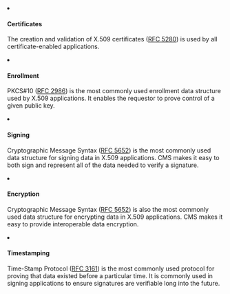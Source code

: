 <li>

#### Certificates

The creation and validation of X.509 certificates ([RFC 5280](https://datatracker.ietf.org/doc/html/rfc5280)) is used by all certificate-enabled applications.

</li>

<li>

#### Enrollment

PKCS#10 ([RFC 2986](https://datatracker.ietf.org/doc/html/rfc2986)) is the most commonly used enrollment data structure used by X.509 applications. It enables the requestor to prove control of a given public key.

</li>

<li>

#### Signing

Cryptographic Message Syntax ([RFC 5652](https://datatracker.ietf.org/doc/html/rfc5652)) is the most commonly used data structure for signing data in X.509 applications. CMS makes it easy to both sign and represent all of the data needed to verify a signature.

</li>

<li>

#### Encryption

Cryptographic Message Syntax ([RFC 5652](https://datatracker.ietf.org/doc/html/rfc5652)) is also the most commonly used data structure for encrypting data in X.509 applications. CMS makes it easy to provide interoperable data encryption.

</li>

<li>

#### Timestamping

Time-Stamp Protocol ([RFC 3161](https://www.ietf.org/rfc/rfc3161.txt)) is the most commonly used protocol for proving that data existed before a particular time. It is commonly used in signing applications to ensure signatures are verifiable long into the future.

</li>
